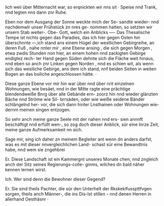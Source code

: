 lich weii über Mitternacht war, so erqnickten wir nns sit ·
Speise nnd Trank, nnd legten nns dann znr Ruhe.

Eben nor dem Ausgang der Sonne weckte mich der Se-
sandte wieder- nnd nachdemwlr unser Frühstück zn nres ge-
nommen hatten, so setzten wir unsern Stab weiter-. Obe-
Gott, welch ein Anblicks —- Das Thesalische Tempe ist
nichts gegen das Paradies, das ich hier gegen Osten hin
überschnnte —,ich stand ans einem Hügel der westlichen
Gebirgreihe, an deren Fuß , nahe nnter mir , eine Ebene
ansing , die sich gegen Morgen , etwa zwdis Stunden non
hier, an einem hohen nnd zackigten Gebirge endigtez rech-
ter Hand gegen Süden dehnte sich die Fläche weit hinaus,
nnd eben so anch znr Linken gegen Norden , nnd es schien
wit, als wenn sich das wesiliche Gebirge, ans dem ich
stand, nnf beiden Seiten in weiten Bogen an das bsiliche
angeschlossen hätte. ·

Diese ganze Ebene vor mir hin war über nnd über nrit
einzelnen Wohnungen, wie besäet, nnd in der Mitte ragte
eine prächtige blendendweiße Bnrg über alle Gebände ern-
zoorz hin nnd wieder glänzten Bäche nnd Ströme wie Sil-
brrsäden, oder wie weiße seidene Bänder schlängelnd her-
vor, die sich dann hinter Lnsthainen oder Wohnungen wie-
dernm meinen singen entzogen.

So sehr anch meine ganze Seele mit der nahen nnd ers-
sien annnft beschäftigt nnd erfüllt wen-, so zog doch dieser
Anblick, sür eine lnrze Zeit, meine ganze Aufmerksamkeit
nn sich.

Sage mir, sing ich daher zn meinem Begleiter ant wenn
dn anders darfst, was es mit dieser nnvergleichlichen Land-
schast sür eine Bewandtnis habe, nnd wem sie zngehbrei

Er. Diese Landschaft ist ein Kammergnt unseres Monate
chen, nnd zngleich anch der Sitz seines Regierungs-colle-
ginms, wilches dn bald näher kennen lernen wirst.

Ich. Wer sind denn die Bewohner dieser Gegend?

Er. Sie sind theils Pachter, die sür den Unterhelt der
Rkskeklfusspttfvgen sorgen, theils anch Männer-, die ins
Dis-Ist stillen - nnd denen Herren in allerhand Oesthäsnr ·

